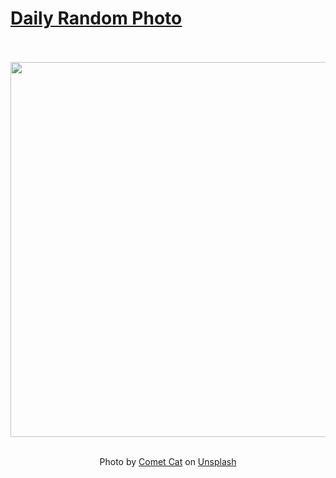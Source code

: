 # [Daily Random Photo](https://www.dailyrandomphoto.com/)

<div align="center">
  <br>
  <br>
  <a href="https://www.dailyrandomphoto.com/p/2024/2024-08-18/"><img src="https://images.unsplash.com/photo-1721548902888-36f759c71727?crop=entropy&cs=tinysrgb&fit=max&fm=jpg&ixid=M3w3NzUwOHwwfDF8cmFuZG9tfHx8fHx8fHx8MTcyMzk0MTQ3M3w&ixlib=rb-4.0.3&q=80&w=1080" width="600px"></a>
  <br>
  <br>
  <p class="has-text-grey">Photo by <a href="https://unsplash.com/@cometcat?utm_source=Daily%20Random%20Photo&amp;utm_medium=referral" target="_blank" rel="noopener noreferrer">Comet Cat</a> on <a href="https://unsplash.com/photos/a-blue-flower-with-water-droplets-on-it-2uQ0G0gKVQ8?utm_source=Daily%20Random%20Photo&amp;utm_medium=referral" target="_blank" rel="noopener noreferrer">Unsplash</a></p>
</div>
